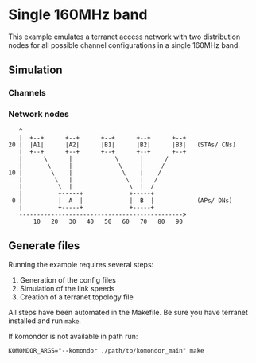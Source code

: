 # Single 160MHz band
This example emulates a terranet access network with two distribution nodes for
all possible channel configurations in a single 160MHz band.

## Simulation
### Channels

### Network nodes
```
   ^
   |  +--+      +--+      +--+      +--+      +--+
20 |  |A1|      |A2|      |B1|      |B2|      |B3|   (STAs/ CNs)
   |  +--+      +--+      +--+      +--+      +--+
   |      \      |            \      |      /
   |       \     |             \     |     /
10 |        \    |              \    |    /
   |         \   |               \   |   /
   |          \  |                \  |  /
   |          +-----+             +-----+
 0 |          |  A  |             |  B  |            (APs/ DNs)
   |          +-----+             +-----+
   ---------------------------------------------->
       10   20   30   40   50   60   70   80   90
```

## Generate files
Running the example requires several steps:
1. Generation of the config files
2. Simulation of the link speeds
3. Creation of a terranet topology file

All steps have been automated in the Makefile. Be sure you have terranet
installed and run `make`.

If komondor is not available in path run:

```
KOMONDOR_ARGS="--komondor ./path/to/komondor_main" make
```
